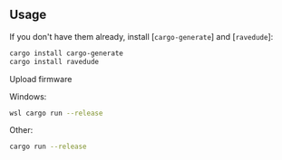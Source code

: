 ## Usage
If you don't have them already, install [`cargo-generate`] and [`ravedude`]:

```bash
cargo install cargo-generate
cargo install ravedude
```

Upload firmware

Windows: 
```bash
wsl cargo run --release
```

Other:
```bash
cargo run --release
```
